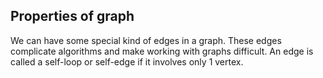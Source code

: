 ## Properties of graph

We can have some special kind of edges in a graph. These edges complicate algorithms and make working with graphs difficult. An edge is called a self-loop or self-edge if it involves only 1 vertex.
